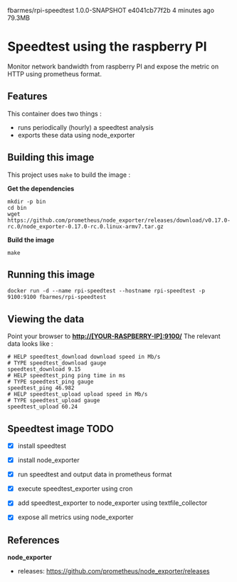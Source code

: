 fbarmes/rpi-speedtest        1.0.0-SNAPSHOT      e4041cb77f2b        4 minutes ago       79.3MB

# Speedtest using the raspberry PI

Monitor network bandwidth from raspberry PI and expose the metric on HTTP using
prometheus format.

## Features

This container does two things :
 * runs periodically (hourly) a speedtest analysis
 * exports these data using node_exporter

## Building this image

This project uses `make` to build the image :

**Get the dependencies**  
```
mkdir -p bin
cd bin
wget https://github.com/prometheus/node_exporter/releases/download/v0.17.0-rc.0/node_exporter-0.17.0-rc.0.linux-armv7.tar.gz
```

**Build the image**
```
make
```

## Running this image

```
docker run -d --name rpi-speedtest --hostname rpi-speedtest -p 9100:9100 fbarmes/rpi-speedtest
```

## Viewing the data

Point your browser to **<http://[YOUR-RASPBERRY-IP]:9100/>**
The relevant data looks like :
```
# HELP speedtest_download download speed in Mb/s
# TYPE speedtest_download gauge
speedtest_download 9.15
# HELP speedtest_ping ping time in ms
# TYPE speedtest_ping gauge
speedtest_ping 46.982
# HELP speedtest_upload upload speed in Mb/s
# TYPE speedtest_upload gauge
speedtest_upload 60.24
```


## Speedtest image TODO

 - [x] install speedtest
 - [x] install node_exporter
 - [x] run speedtest and output data in prometheus format
 - [x] execute speedtest_exporter using cron
 - [x] add speedtest_exporter to node_exporter using textfile_collector
 - [x] expose all metrics using node_exporter


## References

**node_exporter**  
 * releases: https://github.com/prometheus/node_exporter/releases
